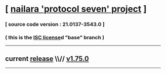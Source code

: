 
# [ [nailara 'protocol seven' project](http://nailara.network/) ]

### [ source code version : 21.0137-3543.0 ]

### ( this is the [ISC license](license)d "base" branch )
---
## current [release](https://github.com/taekiten/nailara/releases) \\\\// [v1.75.0](https://github.com/taekiten/nailara/releases/tag/v1.75.0)
---

